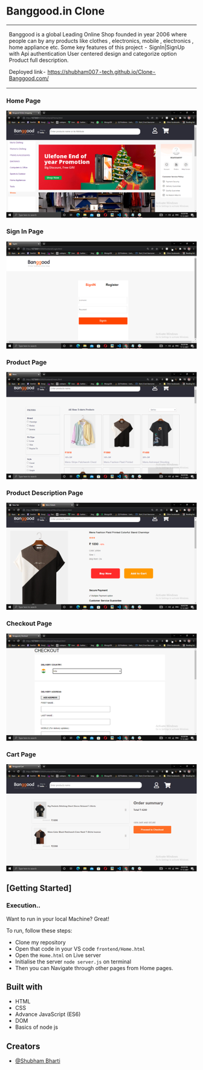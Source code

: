 # Banggood.in Clone

<table>
<tr>
<td>


Banggood is a global Leading Online Shop founded in year 2006 
where people can by any products like clothes , electronics, mobile , electronics , home appliance etc.
  Some key features of this project -
               SignIn|SignUp with Api authentication
               User centered design and categorize option
               Product full description.

Deployed link- https://shubham007-tech.github.io/Clone-Banggood.com/

</td>
</tr>
</table>





### Home Page
![](https://github.com/Shubham007-tech/Clone-Banggood.com/blob/main/Images/Homepage.png)

### Sign In Page
![](https://github.com/Shubham007-tech/Clone-Banggood.com/blob/main/Images/SignIn.png)

### Product Page
![](https://github.com/Shubham007-tech/Clone-Banggood.com/blob/main/Images/MensProducts.png)

### Product Description Page
![](https://github.com/Shubham007-tech/Clone-Banggood.com/blob/main/Images/product%20descripton.png)

### Checkout Page
![](https://github.com/Shubham007-tech/Clone-Banggood.com/blob/main/Images/CheckoutPage.png)

### Cart Page
![](https://github.com/Shubham007-tech/Clone-Banggood.com/blob/main/Images/CartPage.png)



## [Getting Started]

### Execution..
Want to run in your local Machine? Great!

To run, follow these steps:

- Clone my repository 
- Open that code in your VS code `frontend/Home.html`
- Open the `Home.html` on Live server
- Initialise the server `node server.js` on terminal
- Then you can Navigate through other pages from Home pages.


## Built with 

- HTML
- CSS
- Advance JavaScript (ES6)
- DOM
- Basics of node js


## Creators


- [@Shubham Bharti](https://github.com/Shubham007-tech)

